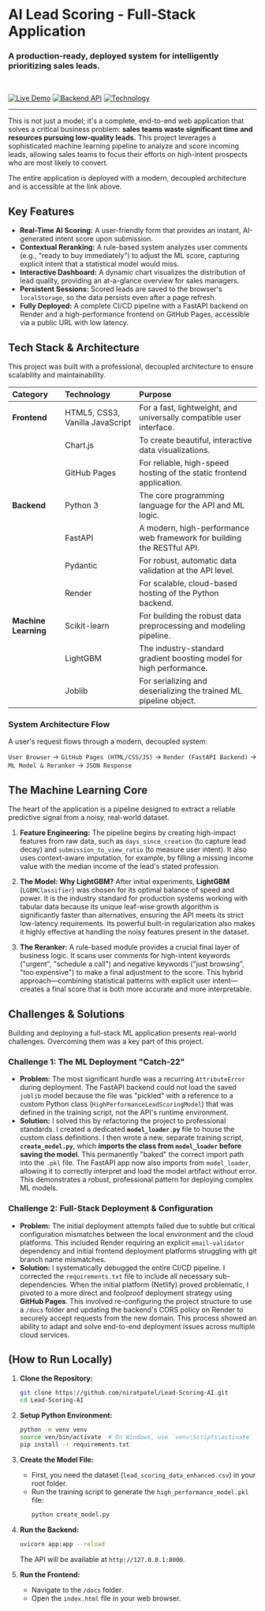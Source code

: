 # AI Lead Scoring - Full-Stack Application

### A production-ready, deployed system for intelligently prioritizing sales leads.

<br>

[![Live Demo](https://img.shields.io/badge/Live-Demo-brightgreen?style=for-the-badge&logo=githubpages)](https://niratpatel.github.io/Lead-Scoring-AI/)
[![Backend API](https://img.shields.io/badge/Backend-API-blueviolet?style=for-the-badge&logo=render)](https://lead-scorer-api.onrender.com/docs)
[![Technology](https://img.shields.io/badge/Stack-Full%20Stack-blue?style=for-the-badge)]()

---

This is not just a model; it's a complete, end-to-end web application that solves a critical business problem: **sales teams waste significant time and resources pursuing low-quality leads.** This project leverages a sophisticated machine learning pipeline to analyze and score incoming leads, allowing sales teams to focus their efforts on high-intent prospects who are most likely to convert.

The entire application is deployed with a modern, decoupled architecture and is accessible at the link above.

## Key Features

-   **Real-Time AI Scoring:** A user-friendly form that provides an instant, AI-generated intent score upon submission.
-   **Contextual Reranking:** A rule-based system analyzes user comments (e.g., "ready to buy immediately") to adjust the ML score, capturing explicit intent that a statistical model would miss.
-   **Interactive Dashboard:** A dynamic chart visualizes the distribution of lead quality, providing an at-a-glance overview for sales managers.
-   **Persistent Sessions:** Scored leads are saved to the browser's `localStorage`, so the data persists even after a page refresh.
-   **Fully Deployed:** A complete CI/CD pipeline with a FastAPI backend on Render and a high-performance frontend on GitHub Pages, accessible via a public URL with low latency.

## Tech Stack & Architecture

This project was built with a professional, decoupled architecture to ensure scalability and maintainability.

| Category           | Technology                    | Purpose                                                                |
| :----------------- | :---------------------------- | :--------------------------------------------------------------------- |
| **Frontend**       | HTML5, CSS3, Vanilla JavaScript | For a fast, lightweight, and universally compatible user interface.    |
|                    | Chart.js                      | To create beautiful, interactive data visualizations.                  |
|                    | GitHub Pages                  | For reliable, high-speed hosting of the static frontend application.   |
| **Backend**        | Python 3                      | The core programming language for the API and ML logic.                |
|                    | FastAPI                       | A modern, high-performance web framework for building the RESTful API. |
|                    | Pydantic                      | For robust, automatic data validation at the API level.                |
|                    | Render                        | For scalable, cloud-based hosting of the Python backend.               |
| **Machine Learning** | Scikit-learn                  | For building the robust data preprocessing and modeling pipeline.      |
|                    | LightGBM                      | The industry-standard gradient boosting model for high performance.    |
|                    | Joblib                        | For serializing and deserializing the trained ML pipeline object.      |

### System Architecture Flow

A user's request flows through a modern, decoupled system:

`User Browser` → `GitHub Pages (HTML/CSS/JS)` → `Render (FastAPI Backend)` → `ML Model & Reranker` → `JSON Response`

## The Machine Learning Core

The heart of the application is a pipeline designed to extract a reliable predictive signal from a noisy, real-world dataset.

1.  **Feature Engineering:** The pipeline begins by creating high-impact features from raw data, such as `days_since_creation` (to capture lead decay) and `submission_to_view_ratio` (to measure user intent). It also uses context-aware imputation, for example, by filling a missing income value with the median income of the lead's stated profession.

2.  **The Model: Why LightGBM?** After initial experiments, **LightGBM** (`LGBMClassifier`) was chosen for its optimal balance of speed and power. It is the industry standard for production systems working with tabular data because its unique leaf-wise growth algorithm is significantly faster than alternatives, ensuring the API meets its strict low-latency requirements. Its powerful built-in regularization also makes it highly effective at handling the noisy features present in the dataset.

3.  **The Reranker:** A rule-based module provides a crucial final layer of business logic. It scans user comments for high-intent keywords ("urgent", "schedule a call") and negative keywords ("just browsing", "too expensive") to make a final adjustment to the score. This hybrid approach—combining statistical patterns with explicit user intent—creates a final score that is both more accurate and more interpretable.

## Challenges & Solutions

Building and deploying a full-stack ML application presents real-world challenges. Overcoming them was a key part of this project.

### Challenge 1: The ML Deployment "Catch-22"

-   **Problem:** The most significant hurdle was a recurring `AttributeError` during deployment. The FastAPI backend could not load the saved `joblib` model because the file was "pickled" with a reference to a custom Python class (`HighPerformanceLeadScoringModel`) that was defined in the training script, not the API's runtime environment.
-   **Solution:** I solved this by refactoring the project to professional standards. I created a dedicated **`model_loader.py`** file to house the custom class definitions. I then wrote a new, separate training script, **`create_model.py`**, which **imports the class from `model_loader` before saving the model**. This permanently "baked" the correct import path into the `.pkl` file. The FastAPI app now also imports from `model_loader`, allowing it to correctly interpret and load the model artifact without error. This demonstrates a robust, professional pattern for deploying complex ML models.

### Challenge 2: Full-Stack Deployment & Configuration

-   **Problem:** The initial deployment attempts failed due to subtle but critical configuration mismatches between the local environment and the cloud platforms. This included Render requiring an explicit `email-validator` dependency and initial frontend deployment platforms struggling with git branch name mismatches.
-   **Solution:** I systematically debugged the entire CI/CD pipeline. I corrected the `requirements.txt` file to include all necessary sub-dependencies. When the initial platform (Netlify) proved problematic, I pivoted to a more direct and foolproof deployment strategy using **GitHub Pages**. This involved re-configuring the project structure to use a `/docs` folder and updating the backend's CORS policy on Render to securely accept requests from the new domain. This process showed an ability to adapt and solve end-to-end deployment issues across multiple cloud services.

## (How to Run Locally)

1.  **Clone the Repository:**
    ```bash
    git clone https://github.com/niratpatel/Lead-Scoring-AI.git
    cd Lead-Scoring-AI
    ```

2.  **Setup Python Environment:**
    ```bash
    python -m venv venv
    source ven/bin/activate  # On Windows, use `venv\Scripts\activate`
    pip install -r requirements.txt
    ```

3.  **Create the Model File:**
    -   First, you need the dataset (`lead_scoring_data_enhanced.csv`) in your root folder.
    -   Run the training script to generate the `high_performance_model.pkl` file:
        ```bash
        python create_model.py
        ```

4.  **Run the Backend:**
    ```bash
    uvicorn app:app --reload
    ```
    The API will be available at `http://127.0.0.1:8000`.

5.  **Run the Frontend:**
    -   Navigate to the `/docs` folder.
    -   Open the `index.html` file in your web browser.
